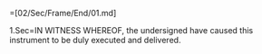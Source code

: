 =[02/Sec/Frame/End/01.md]

1.Sec=IN WITNESS WHEREOF, the undersigned have caused this instrument to be duly executed and delivered.

